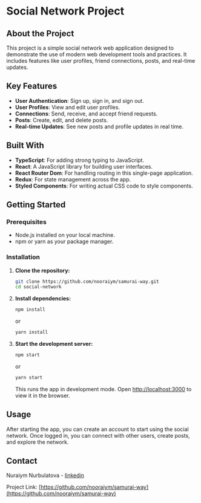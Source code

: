 # Social Network Project

## About the Project

This project is a simple social network web application designed to demonstrate the use of modern web development tools and practices. It includes features like user profiles, friend connections, posts, and real-time updates.

## Key Features

- **User Authentication**: Sign up, sign in, and sign out.
- **User Profiles**: View and edit user profiles.
- **Connections**: Send, receive, and accept friend requests.
- **Posts**: Create, edit, and delete posts.
- **Real-time Updates**: See new posts and profile updates in real time.

## Built With

- **TypeScript**: For adding strong typing to JavaScript.
- **React**: A JavaScript library for building user interfaces.
- **React Router Dom**: For handling routing in this single-page application.
- **Redux**: For state management across the app.
- **Styled Components**: For writing actual CSS code to style components.

## Getting Started

### Prerequisites

- Node.js installed on your local machine.
- npm or yarn as your package manager.

### Installation

1. **Clone the repository:**

   ```bash
   git clone https://github.com/nooraiym/samurai-way.git
   cd social-network
   ```

2. **Install dependencies:**

   ```bash
   npm install
   ```

   or

   ```bash
   yarn install
   ```

3. **Start the development server:**

   ```bash
   npm start
   ```

   or

   ```bash
   yarn start
   ```

   This runs the app in development mode. Open [http://localhost:3000](http://localhost:3000) to view it in the browser.

## Usage

After starting the app, you can create an account to start using the social network. Once logged in, you can connect with other users, create posts, and explore the network.

## Contact

Nuraiym Nurbulatova - [linkedin](https://www.linkedin.com/in/nurayim-nurbulatova/)

Project Link: [https://github.com/nooraiym/samurai-way](https://github.com/nooraiym/samurai-way)